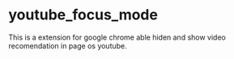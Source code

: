 # youtube_focus_mode

This is a extension for google chrome able hiden and show video recomendation in page os youtube.
